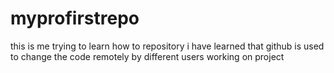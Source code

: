 # myprofirstrepo
this is me trying to learn how to repository 
i have learned that github is used to change the code remotely by different users working on project